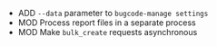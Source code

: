  * ADD `--data` parameter to `bugcode-manage settings`
 * MOD Process report files in a separate process
 * MOD Make `bulk_create` requests asynchronous
